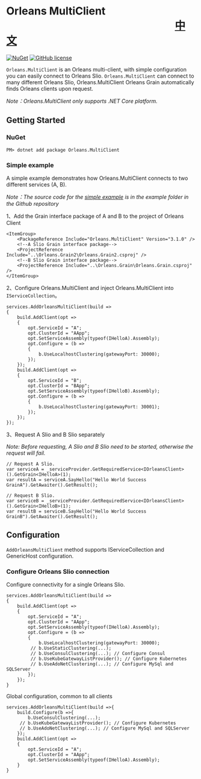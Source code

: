 # Orleans MultiClient 　　　　　　　　　　　　　　　　[中文](https://github.com/lfzm/Orleans.MultiClient/blob/master/README.zh-cn.md)


[![NuGet](https://img.shields.io/nuget/v/Orleans.MultiClient.svg?style=flat)](http://www.nuget.org/packages/Orleans.MultiClient)
[![GitHub license](https://img.shields.io/badge/license-MIT-blue.svg)](https://raw.githubusercontent.com/dotnetcore/CAP/master/LICENSE.txt)


`Orleans.MultiClient` is an Orleans multi-client, with simple configuration you can easily connect to Orleans Slio.
`Orleans.MultiClient` can connect to many different Orleans Slio, Orleans.MultiClient Orleans Grain automatically finds Orleans clients upon request.

*Note：Orleans.MultiClient only supports .NET Core platform.*

## Getting Started

### NuGet

```
PM> dotnet add package Orleans.MultiClient
```

### Simple example

A simple example demonstrates how Orleans.MultiClient connects to two different services (A, B).

*Note：The source code for the [simple example](https://github.com/lfzm/Orleans.MultiClient/tree/master/example) is in the example folder in the Github repository*


1、Add the Grain interface package of A and B to the project of Orleans Client

```
<ItemGroup>
    <PackageReference Include="Orleans.MultiClient" Version="3.1.0" />
    <!--A Slio Grain interface package-->
    <ProjectReference Include="..\Orleans.Grain2\Orleans.Grain2.csproj" /> 
    <!--B Slio Grain interface package-->
    <ProjectReference Include="..\Orleans.Grain\Orleans.Grain.csproj" /> 
</ItemGroup>
```


2、Configure Orleans.MultiClient and inject Orleans.MultiClient into `IServiceCollection`。


```CSharp
services.AddOrleansMultiClient(build =>
{
    build.AddClient(opt =>
    {
        opt.ServiceId = "A";
        opt.ClusterId = "AApp";
        opt.SetServiceAssembly(typeof(IHelloA).Assembly);
        opt.Configure = (b =>
        {
            b.UseLocalhostClustering(gatewayPort: 30000);
        });
    });
    build.AddClient(opt =>
    {
        opt.ServiceId = "B";
        opt.ClusterId = "BApp";
        opt.SetServiceAssembly(typeof(IHelloB).Assembly);
        opt.Configure = (b =>
        {
            b.UseLocalhostClustering(gatewayPort: 30001);
        });
    });
});
```

3、Request A Slio and B Slio separately

*Note: Before requesting, A Slio and B Slio need to be started, otherwise the request will fail.*

```CSharp
// Request A Slio.
var serviceA = _serviceProvider.GetRequiredService<IOrleansClient>().GetGrain<IHelloA>(1);
var resultA = serviceA.SayHello("Hello World Success GrainA").GetAwaiter().GetResult();

// Request B Slio.
var serviceB = _serviceProvider.GetRequiredService<IOrleansClient>().GetGrain<IHelloB>(1);
var resultB = serviceB.SayHello("Hello World Success GrainB").GetAwaiter().GetResult();

```


## Configuration

`AddOrleansMultiClient` method supports IServiceCollection and GenericHost configuration.


###  Configure Orleans Slio connection


Configure connectivity for a single Orleans Slio.

``` CSharp
services.AddOrleansMultiClient(build =>
{
    build.AddClient(opt =>
    {
        opt.ServiceId = "A";
        opt.ClusterId = "AApp";
        opt.SetServiceAssembly(typeof(IHelloA).Assembly);
        opt.Configure = (b =>
        {
            b.UseLocalhostClustering(gatewayPort: 30000);
         // b.UseStaticClustering(...);  
         // b.UseConsulClustering(...); // Configure Consul
         // b.UseKubeGatewayListProvider(); // Configure Kubernetes
         // b.UseAdoNetClustering(...); // Configure MySql and SQLServer
        });
    });
}
```

Global configuration, common to all clients

```CSharp
services.AddOrleansMultiClient(build =>{
    build.Configure(b =>{
        b.UseConsulClustering(...);
     // b.UseKubeGatewayListProvider(); // Configure Kubernetes
     // b.UseAdoNetClustering(...); // Configure MySql and SQLServer
    });
    build.AddClient(opt =>
    {
        opt.ServiceId = "A";
        opt.ClusterId = "AApp";
        opt.SetServiceAssembly(typeof(IHelloA).Assembly);
    }
}
```









